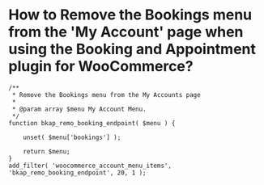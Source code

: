 # How to Remove the Bookings menu from the 'My Account' page when using the Booking and Appointment plugin for WooCommerce?

```generic
/**
 * Remove the Bookings menu from the My Accounts page
 *
 * @param array $menu My Account Menu.
 */
function bkap_remo_booking_endpoint( $menu ) {

	unset( $menu['bookings'] );

	return $menu;
}
add_filter( 'woocommerce_account_menu_items', 'bkap_remo_booking_endpoint', 20, 1 );
```